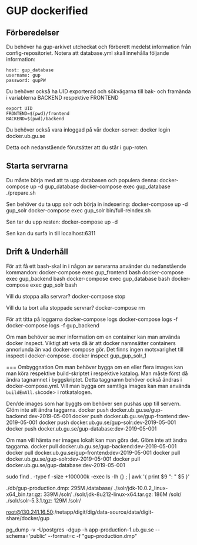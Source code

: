 # GUP dockerified #

## Förberedelser ##
Du behöver ha gup-arkivet utcheckat och förberett medelst information från config-repositoriet. Notera att database.yml skall innehålla följande information:

    host: gup_database
    username: gup
    password: gupPW

Du behöver också ha UID exporterad och sökvägarna till bak- och framända i variablerna BACKEND respektive FRONTEND 

    export UID
    FRONTEND=$(pwd)/frontend
    BACKEND=$(pwd)/backend

Du behöver också vara inloggad på vår docker-server:
    docker login docker.ub.gu.se

Detta och nedanstående förutsätter att du står i gup-roten.

## Starta servrarna ##
Du måste börja med att ta upp databasen och populera denna:
    docker-compose up -d gup_database
    docker-compose exec gup_database ./prepare.sh

Sen behöver du ta upp solr och börja in indexering:
    docker-compose up -d gup_solr
    docker-compose exec gup_solr bin/full-reindex.sh

Sen tar du upp resten:
    docker-compose up -d

Sen kan du surfa in till localhost:6311

## Drift & Underhåll ##
För att få ett bash-skal in i någon av servrarna använder du nedanstående kommandon:
    docker-compose exec gup_frontend bash
    docker-compose exec gup_backend bash
    docker-compose exec gup_database bash
    docker-compose exec gup_solr bash

Vill du stoppa alla servrar?
    docker-compose stop

Vill du ta bort alla stoppade servrar?
    docker-compose rm

För att titta på loggarna
    docker-compose logs
    docker-compose logs -f
    docker-compose logs -f gup_backend

Om man behöver se mer information om en container kan man använda docker inspect. Viktigt att veta då är att docker namnsätter containers annorlunda än vad docker-compose gör. Det finns ingen motsvarighet till inspect i docker-compose.
    docker inspect gup_gup_solr_1


=== Ombyggnation
Om man behöver bygga om en eller flera images kan man köra respektive build-skriptet i respektive katalog. Man måste först då ändra tagnamnet i byggskriptet. Detta taggnamn behöver också ändras i docker-compose.yml. Vill man bygga om samtliga images kan man använda <code>buildEmAll.sh</code>code> i rotkatalogen.

Den/de images som har byggts om behöver sen pushas upp till servern. Glöm inte att ändra taggarna.
    docker push docker.ub.gu.se/gup-backend:dev-2019-05-001
    docker push docker.ub.gu.se/gup-frontend:dev-2019-05-001
    docker push docker.ub.gu.se/gup-solr:dev-2019-05-001
    docker push docker.ub.gu.se/gup-database:dev-2019-05-001

Om man vill hämta ner images lokalt kan man göra det. Glöm inte att ändra taggarna.
    docker pull docker.ub.gu.se/gup-backend:dev-2019-05-001
    docker pull docker.ub.gu.se/gup-frontend:dev-2019-05-001
    docker pull docker.ub.gu.se/gup-solr:dev-2019-05-001
    docker pull docker.ub.gu.se/gup-database:dev-2019-05-001








sudo find . -type f -size +100000k -exec ls -lh {} \; | awk '{ print $9 ": " $5 }' 

./db/gup-production.dmp: 295M						/database/
./solr/jdk-10.0.2_linux-x64_bin.tar.gz: 339M		/solr/
./solr/jdk-8u212-linux-x64.tar.gz: 186M				/solr/
./solr/solr-5.3.1.tgz: 129M							/solr/

root@130.241.16.50:/netapp/digit/dig/data-source/data/digit-share/docker/gup

pg_dump -v  -Upostgres -dgup -h app-production-1.ub.gu.se --schema='public' --format=c -f "gup-production.dmp"
